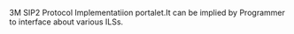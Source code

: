 3M SIP2 Protocol Implementatiion portalet.It can be implied by Programmer to interface about various ILSs.